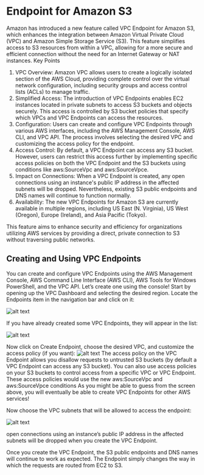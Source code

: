 # Endpoint for Amazon S3
Amazon has introduced a new feature called VPC Endpoint for Amazon S3, which enhances the integration between Amazon Virtual Private Cloud (VPC) and Amazon Simple Storage Service (S3). This feature simplifies access to S3 resources from within a VPC, allowing for a more secure and efficient connection without the need for an Internet Gateway or NAT instances.
Key Points

1. VPC Overview: Amazon VPC allows users to create a logically isolated section of the AWS Cloud, providing complete control over the virtual network configuration, including security groups and access control lists (ACLs) to manage traffic.
2. Simplified Access: The introduction of VPC Endpoints enables EC2 instances located in private subnets to access S3 buckets and objects securely. This access is controlled by S3 bucket policies that specify which VPCs and VPC Endpoints can access the resources.
3. Configuration: Users can create and configure VPC Endpoints through various AWS interfaces, including the AWS Management Console, AWS CLI, and VPC API. The process involves selecting the desired VPC and customizing the access policy for the endpoint.
4. Access Control: By default, a VPC Endpoint can access any S3 bucket. However, users can restrict this access further by implementing specific access policies on both the VPC Endpoint and the S3 buckets using conditions like aws:SourceVpc and aws:SourceVpce.
5. Impact on Connections: When a VPC Endpoint is created, any open connections using an instance's public IP address in the affected subnets will be dropped. Nevertheless, existing S3 public endpoints and DNS names will continue to function normally.
6. Availability: The new VPC Endpoints for Amazon S3 are currently available in multiple regions, including US East (N. Virginia), US West (Oregon), Europe (Ireland), and Asia Pacific (Tokyo).

This feature aims to enhance security and efficiency for organizations utilizing AWS services by providing a direct, private connection to S3 without traversing public networks.

## Creating and Using VPC Endpoints
You can create and configure VPC Endpoints using the AWS Management Console, AWS Command Line Interface (AWS CLI), AWS Tools for Windows PowerShell, and the VPC API. Let’s create one using the console! Start by opening up the VPC Dashboard and selecting the desired region. Locate the Endpoints item in the navigation bar and click on it:

![alt text](https://media.amazonwebservices.com/blog/2015/vpc_endpoints_menu_1.png)

If you have already created some VPC Endpoints, they will appear in the list:

![alt text](https://media.amazonwebservices.com/blog/2015/vpc_endpoints_list_1.png)

Now click on Create Endpoint, choose the desired VPC, and customize the access policy (if you want):
![alt text](https://media.amazonwebservices.com/blog/2015/vpc_config_endpoint_5.png)
The access policy on the VPC Endpoint allows you disallow requests to untrusted S3 buckets (by default a VPC Endpoint can access any S3 bucket). You can also use access policies on your S3 buckets to control access from a specific VPC or VPC Endpoint. These access policies would use the new aws:SourceVpc and aws:SourceVpce conditions 
As you might be able to guess from the screen above, you will eventually be able to create VPC Endpoints for other AWS services!

Now choose the VPC subnets that will be allowed to access the endpoint:

![alt text](https://media.amazonwebservices.com/blog/2015/vpc_config_endpoint_routes_2.png)

open connections using an instance’s public IP address in the affected subnets will be dropped when you create the VPC Endpoint.

Once you create the VPC Endpoint, the S3 public endpoints and DNS names will continue to work as expected. The Endpoint simply changes the way in which the requests are routed from EC2 to S3.
